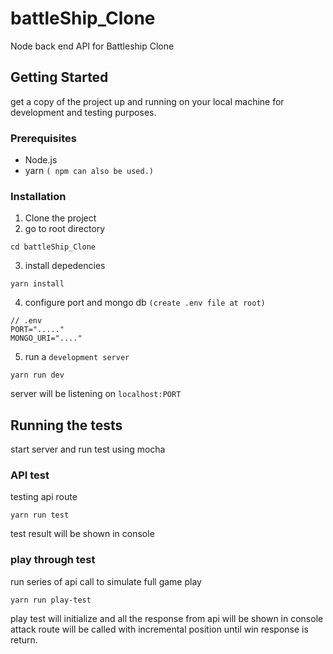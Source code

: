 # battleShip_Clone
Node back end API for Battleship Clone

## Getting Started
get a copy of the project up and running on your local machine for development and testing purposes.
### Prerequisites
* Node.js
* yarn `( npm can also be used.)`
### Installation
1. Clone the project
2. go to root directory
```
cd battleShip_Clone
```
3. install depedencies
```
yarn install
```
4. configure port and mongo db `(create .env file at root)`
```
// .env
PORT="....."
MONGO_URI="...."
```
5. run a `development server`
```
yarn run dev
```
server will be listening on `localhost:PORT`

## Running the tests
start server and run test using mocha
### API test
testing api route
```
yarn run test
```
test result will be shown in console
### play through test
run series of api call to simulate full game play
```
yarn run play-test
```
play test will initialize and all the response from api will be shown in console
attack route will be called with incremental position until win response is return.
